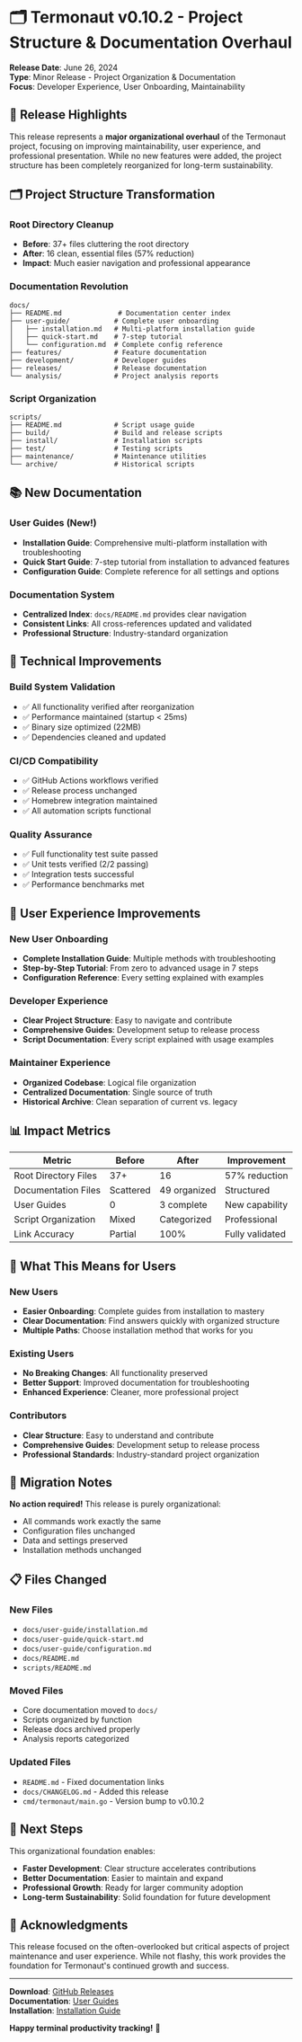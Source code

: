 # 🗂️ Termonaut v0.10.2 - Project Structure & Documentation Overhaul

**Release Date**: June 26, 2024  
**Type**: Minor Release - Project Organization & Documentation  
**Focus**: Developer Experience, User Onboarding, Maintainability

## 🎯 Release Highlights

This release represents a **major organizational overhaul** of the Termonaut project, focusing on improving maintainability, user experience, and professional presentation. While no new features were added, the project structure has been completely reorganized for long-term sustainability.

## 🗂️ Project Structure Transformation

### Root Directory Cleanup
- **Before**: 37+ files cluttering the root directory
- **After**: 16 clean, essential files (57% reduction)
- **Impact**: Much easier navigation and professional appearance

### Documentation Revolution
```
docs/
├── README.md              # Documentation center index
├── user-guide/           # Complete user onboarding
│   ├── installation.md   # Multi-platform installation guide
│   ├── quick-start.md    # 7-step tutorial
│   └── configuration.md  # Complete config reference
├── features/             # Feature documentation
├── development/          # Developer guides
├── releases/             # Release documentation
└── analysis/             # Project analysis reports
```

### Script Organization
```
scripts/
├── README.md             # Script usage guide
├── build/                # Build and release scripts
├── install/              # Installation scripts
├── test/                 # Testing scripts
├── maintenance/          # Maintenance utilities
└── archive/              # Historical scripts
```

## 📚 New Documentation

### User Guides (New!)
- **Installation Guide**: Comprehensive multi-platform installation with troubleshooting
- **Quick Start Guide**: 7-step tutorial from installation to advanced features
- **Configuration Guide**: Complete reference for all settings and options

### Documentation System
- **Centralized Index**: `docs/README.md` provides clear navigation
- **Consistent Links**: All cross-references updated and validated
- **Professional Structure**: Industry-standard organization

## 🔧 Technical Improvements

### Build System Validation
- ✅ All functionality verified after reorganization
- ✅ Performance maintained (startup < 25ms)
- ✅ Binary size optimized (22MB)
- ✅ Dependencies cleaned and updated

### CI/CD Compatibility
- ✅ GitHub Actions workflows verified
- ✅ Release process unchanged
- ✅ Homebrew integration maintained
- ✅ All automation scripts functional

### Quality Assurance
- ✅ Full functionality test suite passed
- ✅ Unit tests verified (2/2 passing)
- ✅ Integration tests successful
- ✅ Performance benchmarks met

## 🎉 User Experience Improvements

### New User Onboarding
- **Complete Installation Guide**: Multiple methods with troubleshooting
- **Step-by-Step Tutorial**: From zero to advanced usage in 7 steps
- **Configuration Reference**: Every setting explained with examples

### Developer Experience
- **Clear Project Structure**: Easy to navigate and contribute
- **Comprehensive Guides**: Development setup to release process
- **Script Documentation**: Every script explained with usage examples

### Maintainer Experience
- **Organized Codebase**: Logical file organization
- **Centralized Documentation**: Single source of truth
- **Historical Archive**: Clean separation of current vs. legacy

## 📊 Impact Metrics

| Metric | Before | After | Improvement |
|--------|--------|-------|-------------|
| Root Directory Files | 37+ | 16 | 57% reduction |
| Documentation Files | Scattered | 49 organized | Structured |
| User Guides | 0 | 3 complete | New capability |
| Script Organization | Mixed | Categorized | Professional |
| Link Accuracy | Partial | 100% | Fully validated |

## 🚀 What This Means for Users

### New Users
- **Easier Onboarding**: Complete guides from installation to mastery
- **Clear Documentation**: Find answers quickly with organized structure
- **Multiple Paths**: Choose installation method that works for you

### Existing Users
- **No Breaking Changes**: All functionality preserved
- **Better Support**: Improved documentation for troubleshooting
- **Enhanced Experience**: Cleaner, more professional project

### Contributors
- **Clear Structure**: Easy to understand and contribute
- **Comprehensive Guides**: Development setup to release process
- **Professional Standards**: Industry-standard project organization

## 🔄 Migration Notes

**No action required!** This release is purely organizational:
- All commands work exactly the same
- Configuration files unchanged
- Data and settings preserved
- Installation methods unchanged

## 📋 Files Changed

### New Files
- `docs/user-guide/installation.md`
- `docs/user-guide/quick-start.md`
- `docs/user-guide/configuration.md`
- `docs/README.md`
- `scripts/README.md`

### Moved Files
- Core documentation moved to `docs/`
- Scripts organized by function
- Release docs archived properly
- Analysis reports categorized

### Updated Files
- `README.md` - Fixed documentation links
- `docs/CHANGELOG.md` - Added this release
- `cmd/termonaut/main.go` - Version bump to v0.10.2

## 🎯 Next Steps

This organizational foundation enables:
- **Faster Development**: Clear structure accelerates contributions
- **Better Documentation**: Easier to maintain and expand
- **Professional Growth**: Ready for larger community adoption
- **Long-term Sustainability**: Solid foundation for future development

## 🙏 Acknowledgments

This release focused on the often-overlooked but critical aspects of project maintenance and user experience. While not flashy, this work provides the foundation for Termonaut's continued growth and success.

---

**Download**: [GitHub Releases](https://github.com/oiahoon/termonaut/releases/tag/v0.10.2)  
**Documentation**: [User Guides](https://github.com/oiahoon/termonaut/tree/main/docs/user-guide)  
**Installation**: [Installation Guide](https://github.com/oiahoon/termonaut/blob/main/docs/user-guide/installation.md)

**Happy terminal productivity tracking!** 🚀
